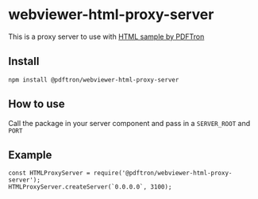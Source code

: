 # webviewer-html-proxy-server
This is a proxy server to use with [HTML sample by PDFTron](https://github.com/PDFTron/webviewer-html-annotate-proxy)

## Install

```
npm install @pdftron/webviewer-html-proxy-server
```

## How to use

Call the package in your server component and pass in a `SERVER_ROOT` and `PORT`

## Example
```
const HTMLProxyServer = require('@pdftron/webviewer-html-proxy-server');
HTMLProxyServer.createServer(`0.0.0.0`, 3100);
```